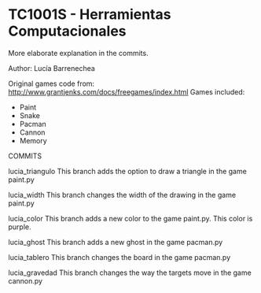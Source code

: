 # TC1001S - Herramientas Computacionales
More elaborate explanation in the commits.

Author: 
Lucía Barrenechea

Original games code from: http://www.grantjenks.com/docs/freegames/index.html
Games included:
- Paint
- Snake
- Pacman
- Cannon
- Memory


COMMITS

lucia_triangulo
This branch adds the option to draw a triangle in the game paint.py

lucia_width
This branch changes the width of the drawing in the game paint.py

lucia_color
This branch adds a new color to the game paint.py. This color is purple.

lucia_ghost
This branch adds a new ghost in the game pacman.py

lucia_tablero
This branch changes the board in the game pacman.py

lucia_gravedad
This branch changes the way the targets move in the game cannon.py

